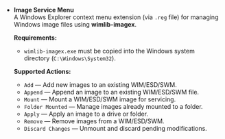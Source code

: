 - **Image Service Menu**  
  A Windows Explorer context menu extension (via `.reg` file) for managing Windows image files using **wimlib-imagex**.  

  **Requirements:**
  - `wimlib-imagex.exe` must be copied into the Windows system directory (`C:\Windows\System32`).  

  **Supported Actions:**
  - `Add` — Add new images to an existing WIM/ESD/SWM.
  - `Append` — Append an image to an existing WIM/ESD/SWM file.
  - `Mount` — Mount a WIM/ESD/SWM image for servicing.
  - `Folder Mounted` — Manage images already mounted to a folder.
  - `Apply` — Apply an image to a drive or folder.
  - `Remove` — Remove images from a WIM/ESD/SWM.
  - `Discard Changes` — Unmount and discard pending modifications.
